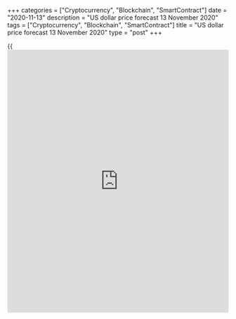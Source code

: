 +++
categories = ["Cryptocurrency", "Blockchain", "SmartContract"]
date = "2020-11-13"
description = "US dollar price forecast 13 November 2020"
tags = ["Cryptocurrency", "Blockchain", "SmartContract"]
title = "US dollar price forecast 13 November 2020"
type = "post"
+++

{{<iframe id="large-banner" src="https://www.bounty.group/#slide=7.0" width="100%" height="600" scrolling="no" style="border: 0px solid rgb(216, 221, 230); border-radius: 3px;">}}

2020-11-13

2020-11-13

Dollar looks for benefits. Forecast as of 13.11.2020Dmitri Demidenko

Investors wonder if it is relevant to sell the greenback as a safe haven
or to buy because the US economy performs better than the euro-area.
Therefore, the [EURUSD][1] tends to consolidate. Let us discuss this and
make up a trading plan.

##  ** **Weekly** **US dollar fundamental forecast****

The market is like an ocean; the calm follows the storm. But calm
sometimes is anxious; [investor](https://www.fintechee.com/tutorial-for-forex-trading/investor-mode/)s can’t define the further trend
direction. Investors start exiting longs on the US stocks amid the
record number of hospitalizations in the USA. Besides, the number of new
COVID-19 cases is above 100,000 per day during nine consecutive days,
and some US governors impose new restrictions. Another strict lockdown
will hardly occur, but local isolation will result in job losses and an
economic downturn. The [EURUSD][1] bulls will lose the major benefit if
the [S&P 500][2] fails to continue the rally.

The euro is supported by easing the market uncertainty and the hope for
the global GDP recovery amid the vaccination. The US dollar could
benefit from the divergence in economic expansion and monetary policies.
According to 90% of 65 Wall Street Journal experts, the financial
markets' uncertainty will ease as the US voting results are announced,
and there is positive [news](https://www.letsplayfx.com/blog/forex-news-website/) about the vaccines. 80% of specialists expect
the market to stabilize soon. According to Christine Lagarde, the ECB
sees far less uncertainty than before amid Joe Biden's victory, progress
on Brexit, and successful vaccine tests. The more clarity there is in
the market, the less reason to buy safe-haven assets, including the US
dollar.

On the other hand, the greenback should benefit from US economic
performance. According to Wall Street Journal experts, the euro-area
economy is likely to face a double recession while the US economy will
show better results than earlier expected. The US GDP should contract by
2.7%, compared to the previously expected drop of 3.6%. The unemployment
rate will drop to 6.7%, not to 7.8%. The risk of another downturn within
twelve months has been significantly down.

###  **Dynamics of risk of US economic recession**

 _Source_ _: Wall Street Journal_

The forecasts of experts look optimistic, but the pandemic does not end.
Jerome Powell warns that the next few months will be tough for the
United States and that it is too early to assess the impact of vaccine
[news](https://www.letsplayfx.com/blog/forex-news-website/) on the economy's development. New restrictions can discourage those
who think the glass is half full.

If the greenback loses the advantage of growth divergence, it may
benefit from underestimating uncertainty. There are more than enough
reasons for uncertainty growth. It is not known whether Washington's
attitude towards Beijing will soften under Biden. It is unknown if
Democrats and Republicans will find common ground over the fiscal
stimulus. 58% of Wall Street Journal experts expect the stimulus of $1
trillion -$2 trillion, 29% expect less than $1 trillion, 13% predict a
stimulus package of $2.1 trillion -$3 trillion.

###  ** **Weekly** **[EURUSD][1] trading plan****

Therefore, some benefits of the US dollar have exhausted, some still
work. That is why the [EURUSD][1] trend is not clear. If the pair breaks
out the resistance at 1.1845, the bulls should go ahead. On the other
hand, if the price goes below the support at 1.176, the bears can take
control.

* * *

P.S. Did you like my article? Share it in social networks: it will be
the best “thank you" :)

Ask me questions and comment below. I’ll be glad to answer your
questions and give necessary explanations.

 **Useful links:**

  * I recommend trying to trade with a reliable broker [here][3]. The system allows you to trade by yourself or copy successful traders from all across the globe.
  * Use my promo-code BLOG for getting deposit bonus 50% on LiteForex platform. Just enter this code in the appropriate field while [depositing][4] your trading account.
  * Telegram chat for traders: <t.me/liteforexengchat>. We are sharing the signals and trading experience
  * Telegram channel with high-quality analytics, Forex reviews, training articles, and other useful things for traders <t.me/liteforex>



## Price chart of EURUSD in real time mode

The content of this article reflects the author’s opinion and does not
necessarily reflect the official position of LiteForex. The material
published on this page is provided for informational purposes only and
should not be considered as the provision of investment advice for the
purposes of Directive 2004/39/EC.

Rate this article:

{{value}}

( {{count}} {{title}} )

   1. my.liteforex.com/trading/chart?symbol=EURUSD&returnUrl=true
   2. my.liteforex.com/trading/chart?symbol=SPX&returnUrl=true
   3. my.liteforex.com/?category=analysts-opinions&slug=dollar-looks-for-benefits-forecast-as-of-13112020&openPopup=%2Fregistration%2Fpopup&utm_source=blog&utm_medium=article&utm_campaign=bonus
   4. my.liteforex.com/deposit/?category=analysts-opinions&slug=dollar-looks-for-benefits-forecast-as-of-13112020&promo_code=BLOG&utm_source=blog&utm_medium=article&utm_campaign=bonus